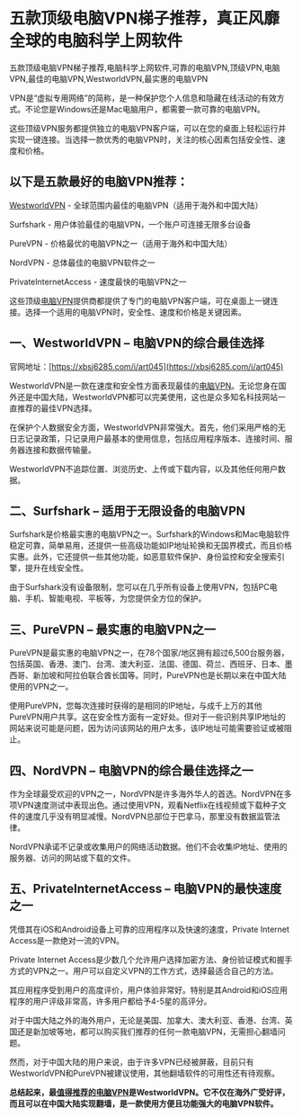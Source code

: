 # 五款顶级电脑VPN梯子推荐，真正风靡全球的电脑科学上网软件
五款顶级电脑VPN梯子推荐,电脑科学上网软件,可靠的电脑VPN,顶级VPN,电脑VPN,最佳的电脑VPN,WestworldVPN,最实惠的电脑VPN

VPN是“虚拟专用网络”的简称，是一种保护您个人信息和隐藏在线活动的有效方式。不论您是Windows还是Mac电脑用户，都需要一款可靠的电脑VPN。

这些顶级VPN服务都提供独立的电脑VPN客户端，可以在您的桌面上轻松运行并实现一键连接。当选择一款优秀的电脑VPN时，关注的核心因素包括安全性、速度和价格。

## 以下是五款最好的电脑VPN推荐：
[WestworldVPN](https://xbsj6285.com/i/art045) - 全球范围内最佳的电脑VPN（适用于海外和中国大陆）

Surfshark - 用户体验最佳的电脑VPN，一个账户可连接无限多台设备

PureVPN - 价格最优的电脑VPN之一（适用于海外和中国大陆）

NordVPN - 总体最佳的电脑VPN软件之一

PrivateInternetAccess - 速度最快的电脑VPN之一

这些顶级[电脑VPN](https://www.dutpt.com/thread-47479-1-1.html)提供商都提供了专门的电脑VPN客户端，可在桌面上一键连接。选择一个适用的电脑VPN时，安全性、速度和价格是关键因素。

## 一、WestworldVPN – 电脑VPN的综合最佳选择
官网地址：[https://xbsj6285.com/i/art045](https://xbsj6285.com/i/art045)

WestworldVPN是一款在速度和安全性方面表现最佳的[电脑VPN](https://www.linkedin.com/pulse/%25E9%2580%2582%25E5%2590%2588windows%25E7%2594%25B5%25E8%2584%2591%25E5%2592%258C%25E6%2589%258B%25E6%259C%25BA%25E7%2594%25A8%25E7%259A%2584%25E6%25B0%25B8%25E4%25B9%2585%25E5%2585%258D%25E8%25B4%25B9vpn%25E6%25A2%25AF%25E5%25AD%2590%25E8%25BD%25AF%25E4%25BB%25B6%25E6%258E%25A8%25E8%258D%2590-%25E5%25A4%25A7%25E5%258D%2583-%25E5%25BC%25A0-ltoyc/?published=t)。无论您身在国外还是中国大陆，WestworldVPN都可以完美使用，这也是众多知名科技网站一直推荐的最佳VPN选择。

在保护个人数据安全方面，WestworldVPN非常强大。首先，他们采用严格的无日志记录政策，只记录用户最基本的使用信息，包括应用程序版本、连接时间、服务器连接和数据传输量。

WestworldVPN不追踪位置、浏览历史、上传或下载内容，以及其他任何用户数据。

## 二、Surfshark – 适用于无限设备的电脑VPN
Surfshark是价格最实惠的电脑VPN之一。Surfshark的Windows和Mac电脑软件稳定可靠，简单易用，还提供一些高级功能如IP地址轮换和无国界模式，而且价格实惠。此外，它还提供一些其他功能，如恶意软件保护、身份监控和安全搜索引擎，提升在线安全性。

由于Surfshark没有设备限制，您可以在几乎所有设备上使用VPN，包括PC电脑、手机、智能电视、平板等，为您提供全方位的保护。

## 三、PureVPN – 最实惠的电脑VPN之一
PureVPN是最实惠的电脑VPN之一，在78个国家/地区拥有超过6,500台服务器，包括英国、香港、澳门、台湾、澳大利亚、法国、德国、荷兰、西班牙、日本、墨西哥、新加坡和阿拉伯联合酋长国等。同时，PureVPN也是长期以来在中国大陆使用的VPN之一。

使用PureVPN，您每次连接时获得的是相同的IP地址，与成千上万的其他PureVPN用户共享。这在安全性方面有一定好处。但对于一些识别共享IP地址的网站来说可能是问题，因为访问该网站的用户太多，该IP地址可能需要验证或被阻止。

## 四、NordVPN – 电脑VPN的综合最佳选择之一
作为全球最受欢迎的VPN之一，NordVPN是许多海外华人的首选。NordVPN在多项VPN速度测试中表现出色。通过使用VPN，观看Netflix在线视频或下载种子文件的速度几乎没有明显减慢。NordVPN总部位于巴拿马，那里没有数据监管法律。

NordVPN承诺不记录或收集用户的网络活动数据。他们不会收集IP地址、使用的服务器、访问的网站或下载的文件。

## 五、PrivateInternetAccess – 电脑VPN的最快速度之一
凭借其在iOS和Android设备上可靠的应用程序以及快速的速度，Private Internet Access是一款绝对一流的VPN。

Private Internet Access是少数几个允许用户选择加密方法、身份验证模式和握手方式的VPN之一。用户可以自定义VPN的工作方式，选择最适合自己的方法。

其应用程序受到用户的高度评价，用户体验非常好。特别是其Android和iOS应用程序的用户评级非常高，许多用户都给予4-5星的高评分。

对于中国大陆之外的海外用户，无论是美国、加拿大、澳大利亚、香港、台湾、英国还是新加坡等地，都可以购买我们推荐的任何一款电脑VPN，无需担心翻墙问题。

然而，对于中国大陆的用户来说，由于许多VPN已经被屏蔽，目前只有WestworldVPN和PureVPN被建议使用，其他翻墙软件的可用性还有待观察。

**总结起来，最[值得推荐的电脑VPN](https://www.firefox.net.cn/read.php?tid=218274&fid=15)是WestworldVPN。它不仅在海外广受好评，而且可以在中国大陆实现翻墙，是一款使用方便且功能强大的电脑VPN软件。**
